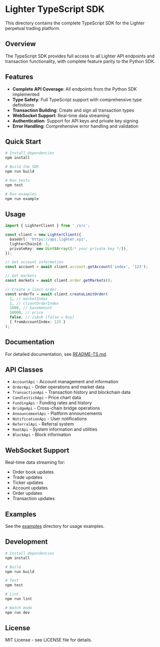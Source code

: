 # Lighter TypeScript SDK

This directory contains the complete TypeScript SDK for the Lighter perpetual trading platform.

## Overview

The TypeScript SDK provides full access to all Lighter API endpoints and transaction functionality, with complete feature parity to the Python SDK.

## Features

- **Complete API Coverage**: All endpoints from the Python SDK implemented
- **Type Safety**: Full TypeScript support with comprehensive type definitions
- **Transaction Building**: Create and sign all transaction types
- **WebSocket Support**: Real-time data streaming
- **Authentication**: Support for API keys and private key signing
- **Error Handling**: Comprehensive error handling and validation

## Quick Start

```bash
# Install dependencies
npm install

# Build the SDK
npm run build

# Run tests
npm test

# Run examples
npm run example
```

## Usage

```typescript
import { LighterClient } from './src';

const client = new LighterClient({
  baseUrl: 'https://api.lighter.xyz',
  lighterChainId: 1,
  privateKey: new Uint8Array([/* your private key */]),
});

// Get account information
const account = await client.account.getAccount('index', '123');

// Get markets
const markets = await client.order.getMarkets();

// Create a limit order
const orderTx = await client.createLimitOrder(
  1, // marketIndex
  1, // clientOrderIndex
  1000, // baseAmount
  50000, // price
  false, // isAsk (false = buy)
  { fromAccountIndex: 123 }
);
```

## Documentation

For detailed documentation, see [README-TS.md](./README-TS.md).

## API Classes

- `AccountApi` - Account management and information
- `OrderApi` - Order operations and market data
- `TransactionApi` - Transaction history and blockchain data
- `CandlestickApi` - Price chart data
- `FundingApi` - Funding rates and history
- `BridgeApi` - Cross-chain bridge operations
- `AnnouncementApi` - Platform announcements
- `NotificationApi` - User notifications
- `ReferralApi` - Referral system
- `RootApi` - System information and utilities
- `BlockApi` - Block information

## WebSocket Support

Real-time data streaming for:
- Order book updates
- Trade updates
- Ticker updates
- Account updates
- Order updates
- Transaction updates

## Examples

See the [examples](./examples) directory for usage examples.

## Development

```bash
# Install dependencies
npm install

# Build
npm run build

# Test
npm test

# Lint
npm run lint

# Watch mode
npm run dev
```

## License

MIT License - see LICENSE file for details.